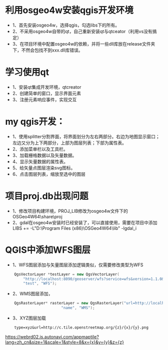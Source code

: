 # 利用osgeo4w安装qgis开发环境
- 1、首先安装osgeo4w，选择qgis，勾选libs下的所有。
- 2、不采用osgeo4w自带的qt，自己重新安装qt与qtceator（利用vs没有搞定）
- 3、在项目环境中配置osgeo4w的依赖，并将一些dll库放在release文件夹下，不然会包找不到xxx.dll库错误。

# 学习使用qt
- 1、安装qt集成开发环境，qtcreator
- 2、创建简单的窗口，显示界面元素
- 3、注册元素响应事件，实现交互

# my qgis开发：
- 1、使用splitter分割界面，将界面划分为左右两部分。右边为地图显示窗口；左边又分为上下两部分，上部为图层列表；下部为属性表。
- 2、添加菜单栏以及工具栏。
- 3、加载栅格数据以及矢量数据。
- 4、显示矢量数据的属性表。
- 5、给矢量点图层渲染svg图标。
- 6、点击图层列表，缩放至选中的图层

# 项目proj.db出现问题
- 1、修改项目构建环境，PROJ_LIB修改为osgeo4w文件下的OSGeo4W64\share\proj
- 2、gdal在osgeo4w安装时已经安装了，可以直接使用，需要在项目中添加LIBS += -L"D:\Program Files (x86)\OSGeo4W64\lib" -lgdal_i

# QGIS中添加WFS图层
- 1、WFS图层添加与矢量图层添加逻辑类似，仅需要修改类型为WFS
```C++
    QgsVectorLayer *testLayer = new QgsVectorLayer(
        "http://localhost:8090/geoserver/wfs?service=wfs&version=1.1.0&request=GetFeature&typeName=topp:states",
        "test", "WFS");
```

- 2、WMS图层添加，
```c++
    QgsRasterLayer* rasterLayer = new QgsRasterLayer("url=http://localhost:8090/geoserver/nurc/wms&layers=Img_Sample&styles=&format=image/png&crs=EPSG:4326",
                         "name", "WMS");
```
- 3、XYZ图层加载
```
    type=xyz&url=http://c.tile.openstreetmap.org/{z}/{x}/{y}.png
```
https://webrd02.is.autonavi.com/appmaptile?lang=zh_cn&size=1&scale=1&style=8&x={x}&y={y}&z={z}
